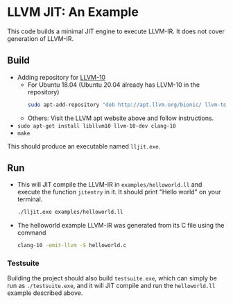 # LLVM JIT: An Example

This code builds a minimal JIT engine to execute LLVM-IR.
It does not cover generation of LLVM-IR.

## Build
  - Adding repository for [LLVM-10](https://apt.llvm.org/)
    * For Ubuntu 18.04 (Ubuntu 20.04 already has LLVM-10 in the repository)
      ```bash
      sudo apt-add-repository "deb http://apt.llvm.org/bionic/ llvm-toolchain-bionic-10 main
      ```
    * Others: Visit the LLVM apt website above and follow instructions.
  - `sudo apt-get install libllvm10 llvm-10-dev clang-10`
  - `make`

This should produce an executable named `lljit.exe`.

## Run
  - This will JIT compile the LLVM-IR in `examples/helloworld.ll` and
    execute the function `jitentry` in it. It should print
    "Hello world" on your terminal.
     ```bash
     ./lljit.exe examples/helloworld.ll
     ```
  - The helloworld example LLVM-IR was generated from
    its C file using the command
    ```bash
    clang-10 -emit-llvm -S helloworld.c
    ```

### Testsuite
Building the project should also build `testsuite.exe`, which can
simply be run as `./testsuite.exe`, and it will JIT compile and
run the `helloworld.ll` example described above.
